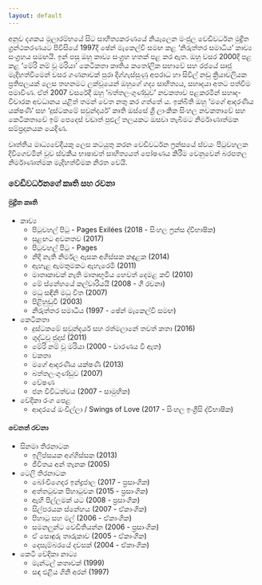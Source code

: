 ```yaml
---
layout: default
---
```






 අනූව දශකය මූලාරම්භයේ සිට සාහිත්‍යකරණයේ නියැලෙන මංජුල වෙඩිවර්ධන මුද්‍රිත ග්‍රන්ථකරණයට පිවිසියේ 1997දී ෂේන් මැකෙල්වි සමඟ කළ ‘නිරුත්තර සමාධිය’ කාව්‍ය සංග්‍රහය සමඟයි. ඉන් පසු ඔහු කාව්‍ය සංග්‍රහ හතක් පළ කර ඇත. ඔහු වසර 2000දී පළ කළ ‘මේරි නම් වූ මරියා’ කෙටිකතා කෘතිය කතෝලික සභාවේ සහ රජයේ ඍජු මැදිහත්වීමෙන් වසර ගණනාවක් පුරා දිග්ගැස්සුණු අපරාධ හා සිවිල් නඩු ක්‍රියාවලියක ප්‍රතිපලයක් ලෙස තහනමට ලක්වූයෙන් ඔහුගේ ගද්‍ය සාහිත්‍යය, සහෘදයා අතට පත්වීම පමාවිණ. ඒත් 2007 වසරේදී ඔහු ‘බත්තලංගුණ්ඩුව’ නවකතාව පළකරමින් සහෘද-විචාරක අවධානය යළිත් තමන් වෙත නතු කර ගත්තේ ය. ඉක්බිති ඔහු ‘මගේ ආදරණිය යක්ෂණී’ සහ ‘දුස්ටකමේ සවුන්දර්ය’ කෘති ඔස්සේ ශ්‍රී ලාංකික සිංහල නවකතාවේ සහ කෙටිකතාවේ ඉම් පෙදෙස් වඩාත් පුළුල් තලයකට ඔසවා තැබීමට නිර්මාණාත්මක සම්ප්‍රදානයක යෙදිණ.

 වෘත්තීය මාධ්‍යවේදීයකු ලෙස කටයුතු කරන වෙඩිවර්ධන ෆ්‍රන්සයේ ස්වයං පිටුවහලක දිවිගෙවමින් වුව  ස්වකීය භාෂාවත් සාහිත්‍යයත් පෝෂණය කිරීම වෙනුවෙන් බරපතල නිර්මාණාත්මක මැදිහත්වීමක නිරත වෙයි.


### වෙඩිවර්ධනගේ කෘති සහ රචනා

#### මුද්‍රිත කෘති
- කාව්‍ය
  - පිටුවහල් පිටු - Pages Exilées (2018 - සිංහල ෆ්‍රන්ස ද්වීභාෂික)
  - සුළඟට අවනතව (2017)
  - පිටුවහල් පිටු - Pages
  -  නිදි නැති නිර්මල ඇසක අගිස්සක කඳුළක (2014)
  -  ඇහැළ ඇමතුමකට ඇහැරෙමි (2011)
  -  මාතෘකාවක් නැති මාතෘභූමිය හෙවත් දෙමළ කවි (2010)
  -  මේ ස්නේහයේ කල්වාරියයි (2008 - ගී රචනා)
  -  මධු සඳිනි මධු විත (2007)
  -  පිළිහුඩුවී (2003)
  -  නිරුත්තර සමාධිය (1997 - ෂේන් මැකෙල්වි සමඟ)
- කෙටිකතා
  -  දුස්ටකමේ සවුන්දර්ය සහ රත්මලානේ තවත් කතා (2016)
  -  ශුද්ධවූ ජුදාස් (2011)
  -  මේරි නම් වූ මරියා (2000 - වාරණය වී ඇත)
  -  වකතා
  -  මගේ ආදරණීය යක්ෂණී (2013)
  -  බත්තලංගුණ්ඩුව (2007)
  -  වේෂණ
  -  ජන විවිධත්වය (2007 - සාමුහික)
-  වේදිකා රංග පෙළ
    -  ආදරයේ ඔංචිල්ලා / Swings of Love (2017 - සිංහල ඉංග්‍රීසි ද්වීභාෂික)

#### වෙනත් රචනා
  -  සිනමා තිරනාටක
      - ඉලිප්සයක අග්ගිස්සක (2013)
      - ජීවිතය අන් තැනක (2005)
  - ටෙලි තිරනාටක
    - බෝංචිගෙදර ඉන්ද්‍රජාල (2017 - ප්‍රසාංගික)
    - අත්තටුවක පිහාටුවක (2015 - ප්‍රසාංගික)
    - ඇහි පිල්ලමක් යට (2008 - ප්‍රසාංගික)
    - සිල්පරයක ස්නේහය (2007 - ඒකාංගික)
    - පිහාටු සහ මල් (2006 - ඒකාංගික)
    - සමනලුන්ට වෙඩිතියන්න (2006 - ප්‍රසාංගික)
    - ඒ සොඳුරු තාරුකාව (2005 - ඒකාංගික)
    - දෙසැම්බරයේ දවසක් (2004 - ඒකාංගික)
- කෙටි වේදිකා නාට්‍ය
    - මැන්ටල් කතාවක් (1999)
    - සඳ එළිය ගිනි අරන් (1997)

